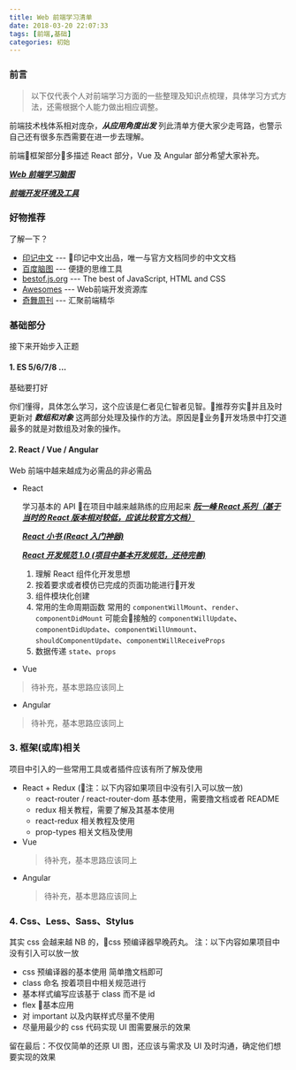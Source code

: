 ```yaml
---
title: Web 前端学习清单
date: 2018-03-20 22:07:33
tags: [前端,基础]
categories: 初始
---
```


### 前言
> 以下仅代表个人对前端学习方面的一些整理及知识点梳理，具体学习方式方法，还需根据个人能力做出相应调整。

前端技术栈体系相对庞杂，***从应用角度出发*** 列此清单方便大家少走弯路，也警示自己还有很多东西需要在进一步去理解。

前端框架部分多描述 React 部分，Vue 及 Angular 部分希望大家补充。

***[Web 前端学习脑图](http://naotu.baidu.com/file/1bb54c00d3c9e9ad54494e9d689d928d?token=deffab7e0f444f9c)***

***[前端开发环境及工具](https://glud.netlify.com/2018/03/05/%E5%89%8D%E7%AB%AF%E5%BC%80%E5%8F%91%E7%8E%AF%E5%A2%83%E5%8F%8A%E5%B7%A5%E5%85%B7/)***

<!-- more -->

### 好物推荐
了解一下？
- [印记中文](https://docschina.org/) --- 印记中文出品，唯一与官方文档同步的中文文档
- [百度脑图](http://naotu.baidu.com/) --- 便捷的思维工具
- [bestof.js.org](https://bestof.js.org/) --- The best of JavaScript, HTML and CSS
- [Awesomes](https://www.awesomes.cn/) --- Web前端开发资源库
- [奇舞周刊](https://weekly.75team.com/) --- 汇聚前端精华

### 基础部分
接下来开始步入正题

#### 1. ES 5/6/7/8 ...
基础要打好

你们懂得，具体怎么学习，这个应该是仁者见仁智者见智。推荐夯实并且及时更新对 ***数组和对象*** 这两部分处理及操作的方法。原因是业务开发场景中打交道最多的就是对数组及对象的操作。

#### 2. React / Vue / Angular
Web 前端中越来越成为必需品的非必需品

- React 

    学习基本的 API 在项目中越来越熟练的应用起来
    ***[阮一峰 React 系列（基于当时的 React 版本相对较低，应该比较官方文档）](http://www.ruanyifeng.com/blog/2016/09/react-technology-stack.html)***
    
    ***[React 小书 (React 入门神器)](http://huziketang.com/books/react/)***

    ***[React 开发规范 1.0 (项目中基本开发规范，还待完善)](https://glud.netlify.com/2018/03/05/react%E5%BC%80%E5%8F%91%E8%A7%84%E8%8C%831-0/)***

    1. 理解 React 组件化开发思想
    2. 按着要求或者模仿已完成的页面功能进行开发
    3. 组件模块化创建
    4. 常用的生命周期函数 
        常用的 `componentWillMount`、`render`、`componentDidMount`
        可能会接触的 `componentWillUpdate`、`componentDidUpdate`、`componentWillUnmount`、`shouldComponentUpdate`、`componentWillReceiveProps`
    5. 数据传递 `state`、`props`
- Vue
> 待补充，基本思路应该同上
- Angular
> 待补充，基本思路应该同上

### 3. 框架(或库)相关
项目中引入的一些常用工具或者插件应该有所了解及使用
- React + Redux (注：以下内容如果项目中没有引入可以放一放)
    - react-router / react-router-dom 基本使用，需要撸文档或者  README 
    - redux 相关教程，需要了解及其基本使用 
    - react-redux 相关教程及使用 
    - prop-types 相关文档及使用
- Vue
    > 待补充，基本思路应该同上
- Angular
    > 待补充，基本思路应该同上

### 4. Css、Less、Sass、Stylus
其实 css 会越来越 NB 的，css 预编译器早晚药丸。
注：以下内容如果项目中没有引入可以放一放

- css 预编译器的基本使用 简单撸文档即可
- class 命名 按着项目中相关规范进行
- 基本样式编写应该基于 class 而不是 id  
- flex 基本应用
- 对 important 以及内联样式尽量不使用
- 尽量用最少的 css 代码实现 UI 图需要展示的效果

留在最后：不仅仅简单的还原 UI 图，还应该与需求及 UI 及时沟通，确定他们想要实现的效果



